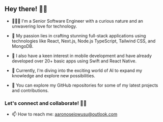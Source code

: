 ## Hey there! 👋🏾 

- 👨🏾‍💻  I'm a Senior Software Engineer with a curious nature and an unwavering love for technology. 

- 🎨  My passion lies in crafting stunning full-stack applications using technologies like React, Next.js, Node.js TypeScript, Tailwind CSS, and MongoDB.

- 📱  I also have a keen interest in mobile development and have already developed over 20+ basic apps using Swift and React Native. 

- 🤖  Currently, I'm diving into the exciting world of AI to expand my knowledge and explore new possibilities. 

- 👀  You can explore my GitHub repositories for some of my latest projects and contributions. 

### Let's connect and collaborate! 🤝🏾 

 - 📫 How to reach me: aaronoseiowusu@outlook.com




<!--
**aaronowusu/aaronowusu** is a ✨ _special_ ✨ repository because its `README.md` (this file) appears on your GitHub profile.

Here are some ideas to get you started:

- 🔭 I’m currently working on ...
- 🌱 I’m currently learning ...
- 👯 I’m looking to collaborate on ...
- 🤔 I’m looking for help with ...
- 💬 Ask me about ...
- 📫 How to reach me: ...
- 😄 Pronouns: ...
- ⚡ Fun fact: ...
-->
